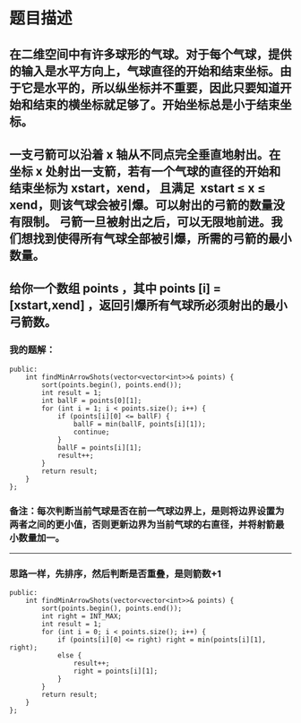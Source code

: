 # 题目描述
## 在二维空间中有许多球形的气球。对于每个气球，提供的输入是水平方向上，气球直径的开始和结束坐标。由于它是水平的，所以纵坐标并不重要，因此只要知道开始和结束的横坐标就足够了。开始坐标总是小于结束坐标。
## 一支弓箭可以沿着 x 轴从不同点完全垂直地射出。在坐标 x 处射出一支箭，若有一个气球的直径的开始和结束坐标为 xstart，xend， 且满足  xstart ≤ x ≤ xend，则该气球会被引爆。可以射出的弓箭的数量没有限制。 弓箭一旦被射出之后，可以无限地前进。我们想找到使得所有气球全部被引爆，所需的弓箭的最小数量。
## 给你一个数组 points ，其中 points [i] = [xstart,xend] ，返回引爆所有气球所必须射出的最小弓箭数。
### 我的题解：
```class Solution {
public:
    int findMinArrowShots(vector<vector<int>>& points) {
        sort(points.begin(), points.end());
        int result = 1;
        int ballF = points[0][1];
        for (int i = 1; i < points.size(); i++) {
            if (points[i][0] <= ballF) {
                ballF = min(ballF, points[i][1]);
                continue;
            } 
            ballF = points[i][1];
            result++;
        }
        return result;
    }
};
```
### **备注**：每次判断当前气球是否在前一气球边界上，是则将边界设置为两者之间的更小值，否则更新边界为当前气球的右直径，并将射箭最小数量加一。
***
### 思路一样，先排序，然后判断是否重叠，是则箭数+1
```class Solution {
public:
    int findMinArrowShots(vector<vector<int>>& points) {
        sort(points.begin(), points.end());
        int right = INT_MAX;
        int result = 1;
        for (int i = 0; i < points.size(); i++) {
            if (points[i][0] <= right) right = min(points[i][1], right);
            else {
                result++;
                right = points[i][1];
            }
        }
        return result;
    }
};
```